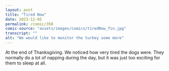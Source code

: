 ```yaml
---
layout: post
title: "Tired Now"
date: 2023-12-05
permalink: /comic/350
comic-source: "assets/images/comics/tiredNow_fin.jpg"
transcript: ""
alt: "We would like to monitor the turkey some more"
---
```

At the end of Thanksgiving. We noticed how very tired the dogs were. They normally do a lot of napping during the day, 
but it was just too exciting for them to sleep at all.
